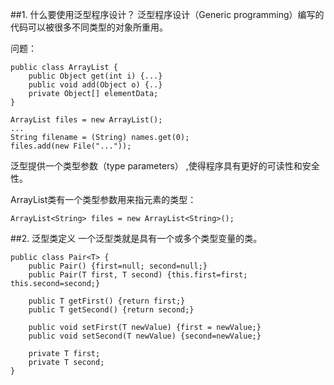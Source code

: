 
##1. 什么要使用泛型程序设计？
泛型程序设计（Generic programming）编写的代码可以被很多不同类型的对象所重用。

问题：

	public class ArrayList {
		public Object get(int i) {...}
		public void add(Object o) {..}
		private Object[] elementData;
	}

	ArrayList files = new ArrayList();
	...
	String filename = (String) names.get(0);
	files.add(new File("..."));


泛型提供一个类型参数（type parameters） ,使得程序具有更好的可读性和安全性。

ArrayList类有一个类型参数用来指元素的类型：

    ArrayList<String> files = new ArrayList<String>();

##2. 泛型类定义
一个泛型类就是具有一个或多个类型变量的类。

    public class Pair<T> {
    	public Pair() {first=null; second=null;}
    	public Pair(T first, T second) {this.first=first; this.second=second;}
    	
    	public T getFirst() {return first;}
    	public T getSecond() {return second;}
    
    	public void setFirst(T newValue) {first = newValue;}
    	public void setSecond(T newValue) {second=newValue;}
    
    	private T first;
    	private T second;
    }





